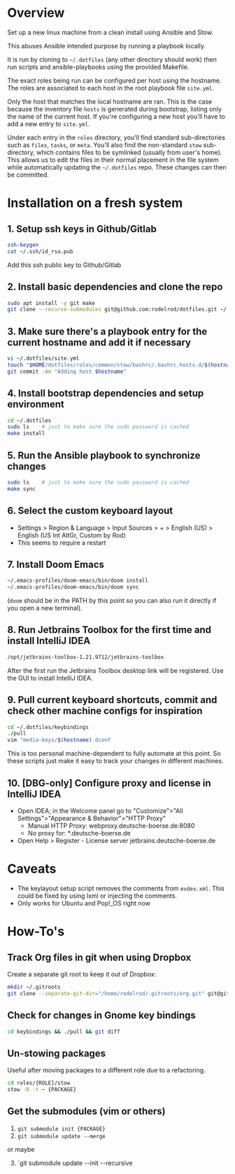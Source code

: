 # Overview

Set up a new linux machine from a clean install using Ansible and Stow.

This abuses Ansible intended purpose by running a playbook locally. 

It is run by cloning to `~/.dotfiles` (any other directory should work) then run scripts and ansible-playbooks using the provided Makefile.

The exact roles being run can be configured per host using the hostname. The roles are associated to each host in the root playbook file `site.yml`. 

Only the host that matches the local hostname are ran. This is the case because the inventory file `hosts` is generated during bootstrap, listing only the name of the current host. If you're configuring a new host you'll have to add a new entry to `site.yml`.

Under each entry in the `roles` directory, you'll find standard sub-directories such as `files`, `tasks`, or `meta`. You'll also find the non-standard `stow` sub-directory, which contains files to be symlinked (usually from user's home). This allows us to edit the files in their normal placement in the file system while automatically updating the `~/.dotfiles` repo. These changes can then be committed.

# Installation on a fresh system

## 1. Setup ssh keys in Github/Gitlab

```sh
ssh-keygen
cat ~/.ssh/id_rsa.pub
```

Add this ssh public key to Github/Gitlab

## 2. Install basic dependencies and clone the repo

```sh
sudo apt install -y git make
git clone --recurse-submodules git@github.com:rodelrod/dotfiles.git ~/.dotfiles
```

## 3. Make sure there's a playbook entry for the current hostname and add it if necessary

```sh
vi ~/.dotfiles/site.yml
touch "$HOME/dotfiles/roles/common/stow/bashrc/.bashrc.hosts.d/$(hostname).bashrc"
git commit -Am "Adding host $hostname"
```

## 4. Install bootstrap dependencies and setup environment

```sh
cd ~/.dotfiles
sudo ls    # just to make sure the sudo password is cached
make install

```

## 5. Run the Ansible playbook to synchronize changes

```sh
sudo ls    # just to make sure the sudo password is cached
make sync
```

## 6. Select the custom keyboard layout

   - Settings > Region & Language > Input Sources > + > English (US) > English (US Int AltGr, Custom by Rod)
   - This seems to require a restart

## 7. Install Doom Emacs

```sh
~/.emacs-profiles/doom-emacs/bin/doom install
~/.emacs-profiles/doom-emacs/bin/doom sync
```

(`doom` should be in the PATH by this point so you can also run it directly if
you open a new terminal).

## 8. Run Jetbrains Toolbox for the first time and install IntelliJ IDEA

```sh
/opt/jetbrains-toolbox-1.21.9712/jetbrains-toolbox
```

After the first run the Jetbrains Toolbox desktop link will be registered. Use the GUI to install IntelliJ IDEA.

## 9. Pull current keyboard shortcuts, commit and check other machine configs for inspiration

```sh
cd ~/.dotfiles/keybindings
./pull
vim "media-keys/$(hostname).dconf
```

This is too personal machine-dependent to fully automate at this point. So
these scripts just make it easy to track your changes in different machines.

## 10. [DBG-only] Configure proxy and license in IntelliJ IDEA

- Open IDEA; in the Welcome panel go to "Customize">"All Settings">"Appearance & Behavior">"HTTP Proxy"
    - Manual HTTP Proxy: webproxy.deutsche-boerse.de:8080
    - No proxy for: *.deutsche-boerse.de
- Open Help > Register
        - License server jetbrains.deutsche-boerse.de

# Caveats

- The keylayout setup script removes the comments from `evdev.xml`. This could be fixed by using lxml or injecting the comments.
- Only works for Ubuntu and Pop!_OS right now

# How-To's

## Track Org files in git when using Dropbox

Create a separate git root to keep it out of Dropbox:

```sh
mkdir ~/.gitroots
git clone --separate-git-dir="/home/rodelrod/.gitroots/org.git" git@gitlab.com:rodelrod/org.git ~/Dropbox/Org
```

## Check for changes in Gnome key bindings

```sh
cd keybindings && ./pull && git diff
```

## Un-stowing packages

Useful after moving packages to a different role due to a refactoring. 

```sh
cd roles/{ROLE}/stow
stow -D -t ~ {PACKAGE}
```

## Get the submodules (vim or others)

1. `git submodule init {PACKAGE}`
2. `git submodule update --merge`

or maybe 

3. `git submodule update --init --recursive
